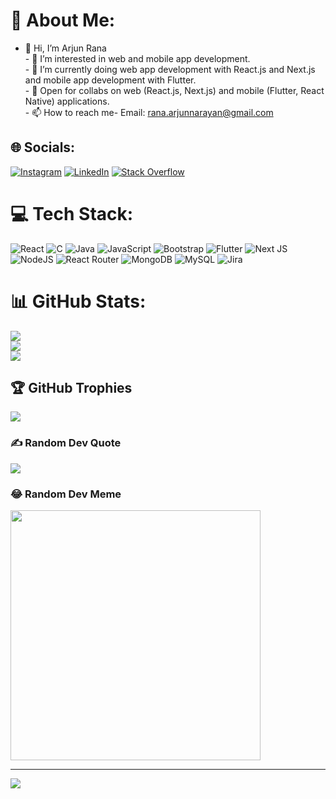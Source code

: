 # 💫 About Me:
- 👋 Hi, I’m Arjun Rana<br>- 👀 I’m interested in web and mobile app development.<br>- 🌱 I’m currently doing web app development with React.js and Next.js and mobile app development with Flutter.<br>- 💞️ Open for collabs on web (React.js, Next.js) and mobile (Flutter, React Native) applications.<br>- 📫 How to reach me- Email: rana.arjunnarayan@gmail.com


## 🌐 Socials:
[![Instagram](https://img.shields.io/badge/Instagram-%23E4405F.svg?logo=Instagram&logoColor=white)](https://instagram.com/rana_arjun67) [![LinkedIn](https://img.shields.io/badge/LinkedIn-%230077B5.svg?logo=linkedin&logoColor=white)](https://linkedin.com/in/arjun-narayan-rana) [![Stack Overflow](https://img.shields.io/badge/-Stackoverflow-FE7A16?logo=stack-overflow&logoColor=white)](https://stackoverflow.com/users/16720294) 

# 💻 Tech Stack:
![React](https://img.shields.io/badge/react-%2320232a.svg?style=for-the-badge&logo=react&logoColor=%2361DAFB) ![C](https://img.shields.io/badge/c-%2300599C.svg?style=for-the-badge&logo=c&logoColor=white) ![Java](https://img.shields.io/badge/java-%23ED8B00.svg?style=for-the-badge&logo=openjdk&logoColor=white) ![JavaScript](https://img.shields.io/badge/javascript-%23323330.svg?style=for-the-badge&logo=javascript&logoColor=%23F7DF1E) ![Bootstrap](https://img.shields.io/badge/bootstrap-%238511FA.svg?style=for-the-badge&logo=bootstrap&logoColor=white) ![Flutter](https://img.shields.io/badge/Flutter-%2302569B.svg?style=for-the-badge&logo=Flutter&logoColor=white) ![Next JS](https://img.shields.io/badge/Next-black?style=for-the-badge&logo=next.js&logoColor=white) ![NodeJS](https://img.shields.io/badge/node.js-6DA55F?style=for-the-badge&logo=node.js&logoColor=white) ![React Router](https://img.shields.io/badge/React_Router-CA4245?style=for-the-badge&logo=react-router&logoColor=white) ![MongoDB](https://img.shields.io/badge/MongoDB-%234ea94b.svg?style=for-the-badge&logo=mongodb&logoColor=white) ![MySQL](https://img.shields.io/badge/mysql-%2300000f.svg?style=for-the-badge&logo=mysql&logoColor=white) ![Jira](https://img.shields.io/badge/jira-%230A0FFF.svg?style=for-the-badge&logo=jira&logoColor=white)
# 📊 GitHub Stats:
![](https://github-readme-stats.vercel.app/api?username=arjunnrana&theme=vue&hide_border=true&include_all_commits=true&count_private=false)<br/>
![](https://github-readme-streak-stats.herokuapp.com/?user=arjunnrana&theme=vue&hide_border=true)<br/>
![](https://github-readme-stats.vercel.app/api/top-langs/?username=arjunnrana&theme=vue&hide_border=true&include_all_commits=true&count_private=false&layout=compact)

## 🏆 GitHub Trophies
![](https://github-profile-trophy.vercel.app/?username=arjunnrana&theme=discord&no-frame=true&no-bg=true&margin-w=4)

### ✍️ Random Dev Quote
![](https://quotes-github-readme.vercel.app/api?type=horizontal&theme=light)

### 😂 Random Dev Meme
<img src='https://randommeme-five.vercel.app/' style="height: 400px;"/>

---
[![](https://visitcount.itsvg.in/api?id=arjunnrana&icon=0&color=8)](https://visitcount.itsvg.in)

<!-- Proudly created with GPRM ( https://gprm.itsvg.in ) -->
